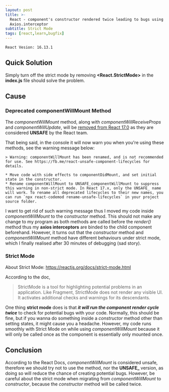 ```yaml
---
layout: post
title: >-
  React - component's constructor rendered twice leading to bugs using
  Axios.interceptor
subtitle: Strict Mode
tags: [react,learn,bugfix]
---
```

```
React Vesion: 16.13.1
```

## Quick Solution
Simply turn off the strict mode by removing **<React.StrictMode>** in the **index.js** file should solve the problem.

## Cause
### Deprecated componentWillMount Method

The _componentWillMount_ method, along with _componentWillReceiveProps_ and _componentWillUpdate_, will be [removed from React 17.0](https://reactjs.org/blog/2018/03/27/update-on-async-rendering.html#adding-event-listeners-or-subscriptions) as they are considered **UNSAFE** by the React team.

That being said, in the console it will now warn you when you're using these methods, see the warning message below:

	> Warning: componentWillMount has been renamed, and is not recommended for use. See https://fb.me/react-unsafe-component-lifecycles for details.

	* Move code with side effects to componentDidMount, and set initial state in the constructor.
	* Rename componentWillMount to UNSAFE_componentWillMount to suppress this warning in non-strict mode. In React 17.x, only the UNSAFE_ name will work. To rename all deprecated lifecycles to their new names, you can run `npx react-codemod rename-unsafe-lifecycles` in your project source folder.
    
I want to get rid of such warning message thus I moved my code inside _componentWillMount_ to the _constructor_ method. This should not make any change to my program as both methods are called before the _render()_ method thus my **axios interceptors** are binded to the child component beforehand. However, it turns out that the _constructor_ method and _componentWillMount_ method have different behaviours under strict mode, which I finally realised after 30 minutes of debugging (sad story).

### Strict Mode

About Strict Mode: <https://reactjs.org/docs/strict-mode.html>

According to the doc,     

> StrictMode is a tool for highlighting potential problems in an application. Like Fragment, StrictMode does not render any visible UI. It activates additional checks and warnings for its descendants.

One thing **strict mode** does is that _**it will run the component render cycle twice**_ to check for potential bugs with your code. Normally, this should be fine, but if you wanna do something inside a _constructor_ method other than setting states, it might cause you a headache. However, my code runs smoothly with Strict Mode on while using _componentWillMount_ because it will only be called once as the component is essentially only mounted once.

## Conclusion

According to the React Docs, _componentWillMount_ is considered unsafe, therefore we should try not to use the method, nor the **UNSAFE_** version, as doing so will reduce the chance of creating potential bugs. However, be careful about the strict mode when migrating from _componentWillMount_ to _constructor_, because the _constructor_ method will be called twice.




